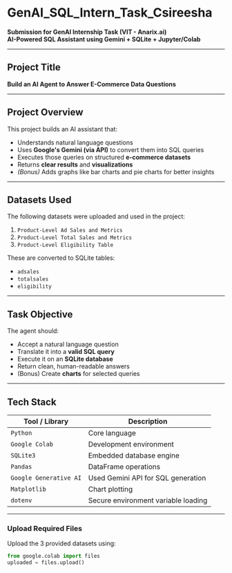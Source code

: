 # GenAI_SQL_Intern_Task_Csireesha

**Submission for GenAI Internship Task (VIT - Anarix.ai)**  
**AI-Powered SQL Assistant using Gemini + SQLite + Jupyter/Colab**

---

## Project Title
**Build an AI Agent to Answer E-Commerce Data Questions**

---

## Project Overview

This project builds an AI assistant that:
- Understands natural language questions
- Uses **Google's Gemini (via API)** to convert them into SQL queries
- Executes those queries on structured **e-commerce datasets**
- Returns **clear results** and **visualizations**
- *(Bonus)* Adds graphs like bar charts and pie charts for better insights

---

## Datasets Used

The following datasets were uploaded and used in the project:
1.  `Product-Level Ad Sales and Metrics`
2.  `Product-Level Total Sales and Metrics`
3.  `Product-Level Eligibility Table`

These are converted to SQLite tables:
- `adsales`
- `totalsales`
- `eligibility`

---

## Task Objective

The agent should:
- Accept a natural language question
- Translate it into a **valid SQL query**
- Execute it on an **SQLite database**
- Return clean, human-readable answers
- (Bonus) Create **charts** for selected queries

---

## Tech Stack

| Tool / Library        | Description                          |
|------------------------|--------------------------------------|
| `Python`               | Core language                       |
| `Google Colab`         | Development environment             |
| `SQLite3`              | Embedded database engine            |
| `Pandas`               | DataFrame operations                |
| `Google Generative AI` | Used Gemini API for SQL generation  |
| `Matplotlib`           | Chart plotting                      |
| `dotenv`               | Secure environment variable loading |

---

### Upload Required Files
Upload the 3 provided datasets using:
```python
from google.colab import files
uploaded = files.upload()
